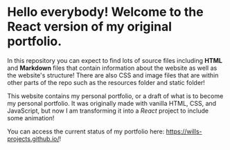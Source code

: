 # Hello everybody! Welcome to the React version of my original portfolio.

In this repository you can expect to find lots of source files including **HTML** and **Markdown** files that contain information about the website as well as the website's structure! There are also CSS and image files that are within other parts of the repo such as the resources folder and static folder!

This website contains my personal portfolio, or a draft of what is to become my personal portfolio. It was originally made with vanilla HTML, CSS, and JavaScript, but now I am transforming it into a _React_ project to include some animation!

You can access the current status of my portfolio here: https://wills-projects.github.io/!
